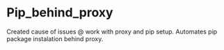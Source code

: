 # Pip_behind_proxy
Created cause of issues @ work with proxy and pip setup. Automates pip package instalation behind proxy.
